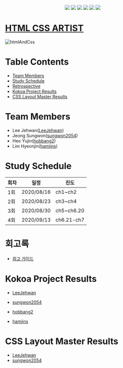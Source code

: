 <p align="center">
    <a href="https://github.com/Alpha-ka-JS/HTML-CSS-ARTIST/graphs/contributors" alt="Contributors">
        <img src="https://img.shields.io/github/contributors/Alpha-ka-js/HTML-CSS-ARTIST?&color=brightgreen" /></a>
    <a href="#" alt="Languages">
        <img src="https://img.shields.io/github/languages/count/Alpha-ka-JS/HTML-CSS-ARTIST?&color=brightgreen" /></a>
    <a href="#" alt="TopLanguages">
        <img src="https://img.shields.io/github/languages/top/Alpha-ka-JS/HTML-CSS-ARTIST?&color=brightgreen" /></a>
    <a href="#">
        <img src="https://img.shields.io/github/repo-size/Alpha-ka-JS/HTML-CSS-ARTIST" /></a>
    <a href="https://github.com/Alpha-ka-JS/HTML-CSS-ARTIST/pulse">
        <img src="https://img.shields.io/github/commit-activity/m/Alpha-ka-JS/HTML-CSS-ARTIST"></a>
    <a href="#">
        <img src="https://img.shields.io/github/last-commit/Alpha-ka-JS/HTML-CSS-ARTIST"></a>
</p>

# [HTML CSS ARTIST](https://alpha-ka-js.github.io/HTML-CSS-ARTIST/)

![htmlAndCss](https://upload.wikimedia.org/wikipedia/commons/thumb/1/10/CSS3_and_HTML5_logos_and_wordmarks.svg/511px-CSS3_and_HTML5_logos_and_wordmarks.svg.png)

# Table Contents

- [Team Members](#team-members)
- [Study Schedule](#study-schedule)
- [Retrospective](#retrospective)
- [Kokoa Project Results](#kokoa-project-result)
- [CSS Layout Master Results](#css-layout-result)

# <a name="team-members"></a>Team Members

- Lee Jehwan([LeeJehwan](https://github.com/LeeJehwan))
- Jeong Sungwon([sungwon2054](https://github.com/sungwon2054))
- Heo Yujin([hobbang2](https://github.com/hobbang2))
- Lim Hyeonjin([hamjins](https://github.com/hamjins))

# <a name="study-schedule"></a>Study Schedule

| 회차 | 일정       | 진도       |
| ---- | ---------- | ---------- |
| 1회  | 2020/08/16 | ch1~ch2    |
| 2회  | 2020/08/23 | ch3~ch4    |
| 3회  | 2020/08/30 | ch5~ch6.20 |
| 4회  | 2020/09/13 | ch6.21-ch7 |

# <a name="retrospective"></a>회고록

- [회고 가이드](https://alpha-ka-js.github.io/HTML-CSS-ARTIST/Retrospective/)

# <a name="kokoa-project-result"></a>Kokoa Project Results

- [LeeJehwan](https://alpha-ka-js.github.io/HTML-CSS-ARTIST/leejehwan/kokoa/clone-project)
- [sungwon2054](https://alpha-ka-js.github.io/HTML-CSS-ARTIST/jeongsungwon/kokoa/clone-project)
- [hobbang2](https://alpha-ka-js.github.io/HTML-CSS-ARTIST/heoyujin/kokoa/clone-project)

- [hamjins](https://alpha-ka-js.github.io/HTML-CSS-ARTIST/hamjins/kokoa/clone-project)


# <a name="css-layout-result"></a>CSS Layout Master Results

- [LeeJehwan](https://alpha-ka-js.github.io/HTML-CSS-ARTIST/leejehwan/css-master)
- [sungwon2054](https://alpha-ka-js.github.io/HTML-CSS-ARTIST/jeongsungwon/css-master)
